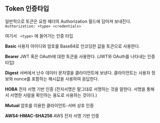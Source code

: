 ## Token 인증타입

일반적으로 토큰은 요청 헤더의 Authorization 필드에 담아져 보내진다.
` Authorization: <type> <credentials>`

여기서 ` <type>` 에 들어가는 인증 타입

**Basic**
사용자 아이디와 암호를 Base64로 인코딩한 값을 토큰으로 사용한다.

**Bearer**
JWT 혹은 OAuth에 대한 토큰을 사용한다. (JWT와 OAuth를 나타내는 인증 타입)

**Digest**
서버에서 난수 데이터 문자열을 클라이언트에 보낸다. 클라이언트는 사용자 정보와 nonce를 포함하는 해시값을 사용하여 응답한다.

**HOBA**
전자 서명 기반 인증 (전자서명은 말그대로 서명하는 것을 말한다. 서명을 통해서 서명한 사람을 확인하는 용도로 사용하는 것이다.)

**Mutual**
암호를 이용한 클라이언트-서버 상호 인증

**AWS4-HMAC-SHA256**
AWS 전자 서명 기반 인증